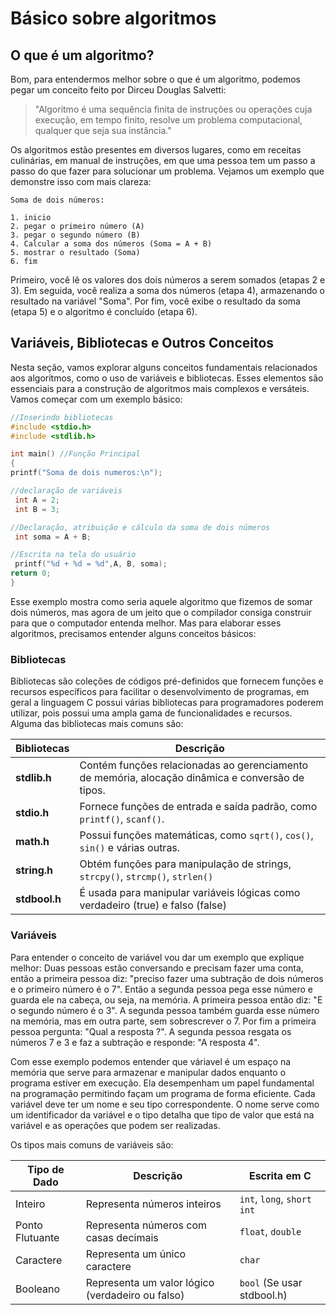 # Básico sobre algoritmos
## O que é um algoritmo?

Bom, para entendermos melhor sobre o que é um algoritmo, podemos pegar um conceito feito por Dirceu Douglas Salvetti:

> "Algoritmo é uma sequência finita de instruções ou operações cuja execução, em tempo finito, resolve um problema computacional, qualquer que seja sua instância."

Os algoritmos estão presentes em diversos lugares, como em receitas culinárias, em manual de instruções, em que uma pessoa tem um passo a passo do que fazer para solucionar um problema. Vejamos um exemplo que demonstre isso com mais clareza:

```
Soma de dois números:

1. inicio
2. pegar o primeiro número (A)
3. pegar o segundo número (B)
4. Calcular a soma dos números (Soma = A + B)
5. mostrar o resultado (Soma)
6. fim
```

Primeiro, você lê os valores dos dois números a serem somados (etapas 2 e 3). Em seguida, você realiza a soma dos números (etapa 4), armazenando o resultado na variável "Soma". Por fim, você exibe o resultado da soma (etapa 5) e o algoritmo é concluído (etapa 6).

## Variáveis, Bibliotecas e Outros Conceitos

Nesta seção, vamos explorar alguns conceitos fundamentais relacionados aos algoritmos, como o uso de variáveis e bibliotecas. Esses elementos são essenciais para a construção de algoritmos mais complexos e versáteis. Vamos começar com um exemplo básico:

```C
//Inserindo bibliotecas
#include <stdio.h>
#include <stdlib.h>

int main() //Função Principal
{
printf("Soma de dois numeros:\n");

//declaração de variáveis
 int A = 2;
 int B = 3;

//Declaração, atribuição e cálculo da soma de dois números
 int soma = A + B;

//Escrita na tela do usuário
 printf("%d + %d = %d",A, B, soma);
return 0;
}

```
Esse exemplo mostra como seria aquele algoritmo que fizemos de somar dois números, mas agora de um jeito que o compilador consiga construir para que o computador entenda melhor. Mas para elaborar esses algoritmos, precisamos entender alguns conceitos básicos:

### Bibliotecas
 Bibliotecas são coleções de códigos pré-definidos que fornecem funções e recursos específicos para facilitar o desenvolvimento de programas, em geral a linguagem C possui várias bibliotecas para programadores poderem utilizar, pois possui uma ampla gama de funcionalidades e recursos. Alguma das bibliotecas mais comuns são:

 | Bibliotecas  | Descrição |
| ------------- | ------------- |
| **stdlib.h**  | Contém funções relacionadas ao gerenciamento de memória, alocação dinâmica e conversão de tipos. |
| **stdio.h**  | Fornece funções de entrada e saída padrão, como `printf()`, `scanf()`.  |
| **math.h**  | Possui funções matemáticas, como `sqrt()`, `cos()`, `sin()` e várias outras.  |
| **string.h**  | Obtém funções para manipulação de strings, `strcpy()`, `strcmp()`, `strlen()` |
| **stdbool.h** | É usada para manipular variáveis lógicas como verdadeiro (true) e falso (false) |

### Variáveis
Para entender o conceito de variável vou dar um exemplo que explique melhor:
Duas pessoas estão conversando e precisam fazer uma conta, então a primeira pessoa diz: "preciso fazer uma subtração de dois números e o primeiro número é o 7". Então a segunda pessoa pega esse número e guarda ele na cabeça, ou seja, na memória. A primeira pessoa então diz: "E o segundo número é o 3". A segunda pessoa também guarda esse número na memória, mas em outra parte, sem sobrescrever o 7. Por fim a primeira pessoa pergunta: "Qual a resposta ?". A segunda pessoa resgata os números 7 e 3 e faz a subtração e responde: "A resposta 4".

Com esse exemplo podemos entender que váriavel é um espaço na memória que serve para armazenar e manipular dados enquanto o programa estiver em execução. Ela desempenham um papel fundamental na programação permitindo façam um programa de forma eficiente. Cada variável deve ter um nome e seu tipo correspondente. O nome serve como um identificador da variável e o tipo detalha que tipo de valor que está na variável e as operações que podem ser realizadas.

Os tipos mais comuns de variáveis são:

| Tipo de Dado | Descrição                                     | Escrita em C    |
| ------------ | --------------------------------------------- | --------------- |
| Inteiro      | Representa números inteiros                    | `int`, `long`, `short int`|
| Ponto Flutuante | Representa números com casas decimais         | `float`, `double`   |
| Caractere    | Representa um único caractere                  | `char`            |
| Booleano     | Representa um valor lógico (verdadeiro ou falso)| `bool` (Se usar stdbool.h) |









































